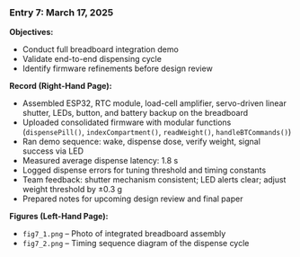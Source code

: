 ### Entry 7: March 17, 2025

**Objectives:**
- Conduct full breadboard integration demo  
- Validate end-to-end dispensing cycle  
- Identify firmware refinements before design review  

**Record (Right-Hand Page):**
- Assembled ESP32, RTC module, load-cell amplifier, servo-driven linear shutter, LEDs, button, and battery backup on the breadboard  
- Uploaded consolidated firmware with modular functions (`dispensePill()`, `indexCompartment()`, `readWeight()`, `handleBTCommands()`)  
- Ran demo sequence: wake, dispense dose, verify weight, signal success via LED  
- Measured average dispense latency: 1.8 s  
- Logged dispense errors for tuning threshold and timing constants  
- Team feedback: shutter mechanism consistent; LED alerts clear; adjust weight threshold by ±0.3 g  
- Prepared notes for upcoming design review and final paper  

**Figures (Left-Hand Page):**
- `fig7_1.png` – Photo of integrated breadboard assembly  
- `fig7_2.png` – Timing sequence diagram of the dispense cycle  
